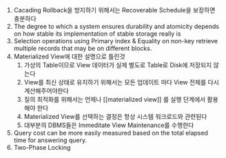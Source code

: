 1. Cacading Rollback을 방지하기 위해서는 Recoverable Schedule을 보장하면 충분하다
2. The degree to which a system ensures durability and atomicity depends on how stable its implementation of stable storage really is
3. Selection operations using Primary index & Equality on non-key retrieve multiple records that may be on different blocks.
4. Materialized View에 대한 설명으로 틀린것
	1. 가상의 Table이므로 View 데이터가 실제 별도로 Table로 Disk에 저장되지 않는다
	2. View를 최신 상태로 유지하기 위해서는 모든 업데이트 마다 View 전체를 다시 계산해주어야한다
	3. 질의 최적화를 위해서는 언제나 [[materialized view]] 를 실행 단계에서 활용해야 한다
	4. Materialized View를 선택하는 결정은 항상 시스템 워크로드와 관련된다
	5. 대부분의 DBMS들은 Immeditate View Maintenance를 수행한다
5. Query cost can be more easily measured based on the total elapsed time for answering query.
6. Two-Phase Locking